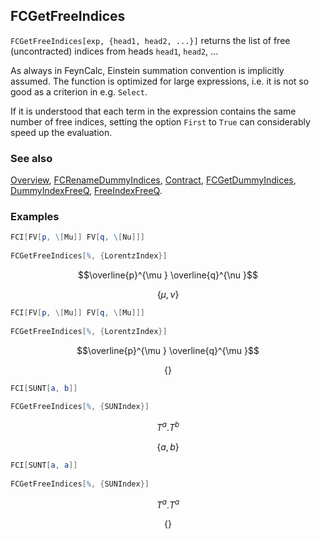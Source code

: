 ## FCGetFreeIndices

`FCGetFreeIndices[exp, {head1, head2, ...}]`  returns the list of free (uncontracted) indices from heads `head1`, `head2`, ...

As always in FeynCalc, Einstein summation convention is implicitly assumed. The function is optimized for large expressions, i.e. it is not so good as a criterion in e.g. `Select`.

If it is understood that each term in the expression contains the same number of free indices, setting the option `First` to `True` can considerably speed up the evaluation.

### See also

[Overview](Extra/FeynCalc.md), [FCRenameDummyIndices](FCRenameDummyIndices.md), [Contract](Contract.md),
[FCGetDummyIndices](FCGetDummyIndices.md), [DummyIndexFreeQ](DummyIndexFreeQ.md), [FreeIndexFreeQ](FreeIndexFreeQ.md).

### Examples

```mathematica
FCI[FV[p, \[Mu]] FV[q, \[Nu]]] 
 
FCGetFreeIndices[%, {LorentzIndex}]
```

$$\overline{p}^{\mu } \overline{q}^{\nu }$$

$$\{\mu ,\nu \}$$

```mathematica
FCI[FV[p, \[Mu]] FV[q, \[Mu]]] 
 
FCGetFreeIndices[%, {LorentzIndex}]
```

$$\overline{p}^{\mu } \overline{q}^{\mu }$$

$$\{\}$$

```mathematica
FCI[SUNT[a, b]] 
 
FCGetFreeIndices[%, {SUNIndex}]
```

$$T^a.T^b$$

$$\{a,b\}$$

```mathematica
FCI[SUNT[a, a]] 
 
FCGetFreeIndices[%, {SUNIndex}]
```

$$T^a.T^a$$

$$\{\}$$